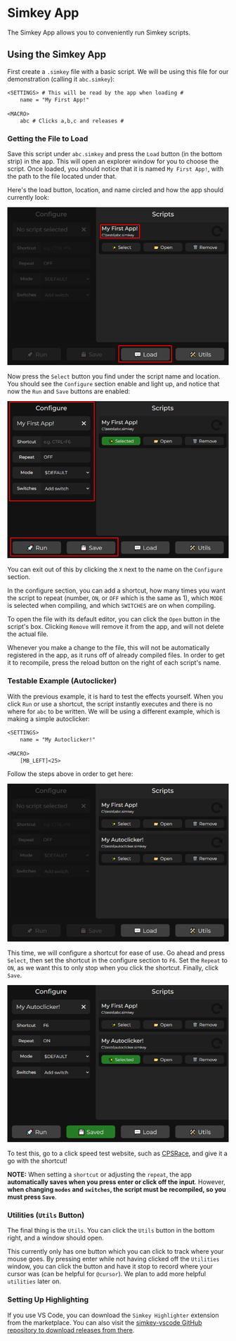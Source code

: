 # Simkey App

The Simkey App allows you to conveniently run Simkey scripts.

## Using the Simkey App

First create a `.simkey` file with a basic script. We will be using this file for our demonstration (calling it `abc.simkey`):

```simkey
<SETTINGS> # This will be read by the app when loading #
    name = "My First App!"

<MACRO>
    abc # Clicks a,b,c and releases #
```

### Getting the File to Load

Save this script under `abc.simkey` and press the `Load` button (in the bottom strip) in the app. This will open an explorer window for you to choose the script. Once loaded, you should notice that it is named `My First App!`, with the path to the file located under that. 

Here's the load button, location, and name circled and how the app should currently look:

![Loaded File](/images/loaded.png)

Now press the `Select` button you find under the script name and location. You should see the `Configure` section enable and light up, and notice that now the `Run` and `Save` buttons are enabled:

![Configure Section](/images/configure.png)

You can exit out of this by clicking the `X` next to the name on the `Configure` section.

In the configure section, you can add a shortcut, how many times you want the script to repeat (number, `ON`, or `OFF` which is the same as 1), which `MODE` is selected when compiling, and which `SWITCHES` are on when compiling. 

To open the file with its default editor, you can click the `Open` button in the script's box. Clicking `Remove` will remove it from the app, and will not delete the actual file.

Whenever you make a change to the file, this will not be automatically registered in the app, as it runs off of already compiled files. In order to get it to recompile, press the reload button on the right of each script's name.

### Testable Example (Autoclicker)

With the previous example, it is hard to test the effects yourself. When you click `Run` or use a shortcut, the script instantly executes and there is no where for `abc` to be written. We will be using a different example, which is making a simple autoclicker:

```simkey
<SETTINGS>
    name = "My Autoclicker!"

<MACRO>
    [MB_LEFT]<25>
```

Follow the steps above in order to get here:

![Autoclicker Loaded](/images/autoclicker.png)

This time, we will configure a shortcut for ease of use. Go ahead and press `Select`, then set the shortcut in the configure section to `F6`. Set the `Repeat` to `ON`, as we want this to only stop when you click the shortcut. Finally, click `Save`.

![Configured Autoclicker](/images/saved_autoclicker.png)

To test this, go to a click speed test website, such as [CPSRace](https://www.cpsrace.com), and give it a go with the shortcut!

**NOTE:** When setting a `shortcut` or adjusting the `repeat`, the app **automatically saves when you press enter or click off the input**. However, **when changing `modes` and `switches`, the script must be recompiled, so you must press `Save`**.

### Utilities (`Utils` Button)

The final thing is the `Utils`. You can click the `Utils` button in the bottom right, and a window should open.

This currently only has one button which you can click to track where your mouse goes. By pressing enter while not having clicked off the `Utilities` window, you can click the button and have it stop to record where your cursor was (can be helpful for `@cursor`). We plan to add more helpful `utilities` later on.

### Setting Up Highlighting

If you use VS Code, you can download the `Simkey Highlighter` extension from the marketplace. You can also visit the [simkey-vscode GitHub repository to download releases from there](https://github.com/border-l/simkey-vscode).
